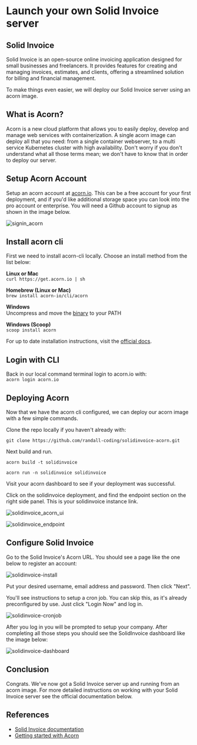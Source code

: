 # Launch your own Solid Invoice server
## Solid Invoice
Solid Invoice is an open-source online invoicing application designed for small businesses and freelancers. It provides features for creating and managing invoices, estimates, and clients, offering a streamlined solution for billing and financial management.

To make things even easier, we will deploy our Solid Invoice server using an acorn image.

## What is Acorn?
Acorn is a new cloud platform that allows you to easily deploy, develop and manage web services with containerization.  A single acorn image can deploy all that you need: from a single container webserver, to a multi service Kubernetes cluster with high availability.  Don't worry if you don't understand what all those terms mean; we don't have to know that in order to deploy our server.

## Setup Acorn Account
Setup an acorn account at [acorn.io](https://acorn.io).  This can be a free account for your first deployment, and if you'd like additional storage space you can look into the pro account or enterprise.  You will need a Github account to signup as shown in the image below.

![signin_acorn](https://github.com/randall-coding/opensupports-docker/assets/39175191/d46815fb-d2d5-42cd-b93d-41ca541a63bd)

## Install acorn cli 
First we need to install acorn-cli locally.  Choose an install method from the list below:

**Linux or Mac** <br>
`curl https://get.acorn.io | sh`

**Homebrew (Linux or Mac)** <br>
`brew install acorn-io/cli/acorn`

**Windows** <br> 
Uncompress and move the [binary](https://cdn.acrn.io/cli/default_windows_amd64_v1/acorn.exe) to your PATH

**Windows (Scoop)** <br>
`scoop install acorn`

For up to date installation instructions, visit the [official docs](https://runtime-docs.acorn.io/installation/installing).

## Login with CLI
Back in our local command terminal login to acorn.io with: <br>
`acorn login acorn.io` 

## Deploying Acorn
Now that we have the acorn cli configured, we can deploy our acorn image with a few simple commands.

Clone the repo locally if you haven't already with:

`git clone https://github.com/randall-coding/solidinvoice-acorn.git`

Next build and run.

`acorn build -t solidinvoice`

`acorn run -n solidinvoice solidinvoice`

Visit your acorn dashboard to see if your deployment was successful.

Click on the solidinvoice deployment, and find the endpoint section on the right side panel.  This is your solidinvoice instance link.

![solidinvoice_acorn_ui]()

![solidinvoice_endpoint]()

## Configure Solid Invoice

Go to the Solid Invoice's Acorn URL. You should see a page like the one below to register an account:

![solidinvoice-install]()

Put your desired username, email address and password. Then click "Next".

You'll see instructions to setup a cron job. You can skip this, as it's already preconfigured by use.  Just click "Login Now" and log in.

![solidinvoice-cronjob]()

After you log in you will be prompted to setup your company. After completing all those steps you should see the SolidInvoice dashboard like the image below:

![solidinvoice-dashboard]()

## Conclusion
Congrats.  We've now got a Solid Invoice server up and running from an acorn image.
For more detailed instructions on working with your Solid Invoice server see the official documentation below.

## References
* [Solid Invoice documentation](https://docs.solidinvoice.co/en/latest/guide/getting_started.html)
* [Getting started with Acorn](https://docs.acorn.io/getting-started)
